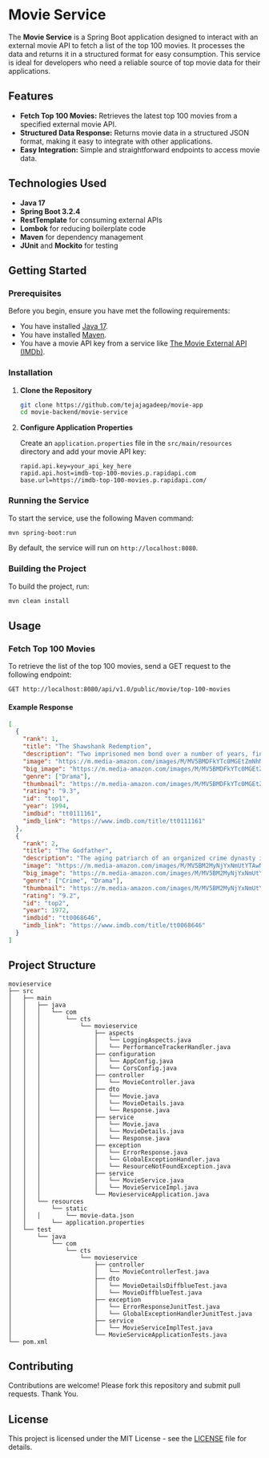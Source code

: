 # Movie Service

The **Movie Service** is a Spring Boot application designed to interact with an external movie API to fetch a list of the top 100 movies. It processes the data and returns it in a structured format for easy consumption. This service is ideal for developers who need a reliable source of top movie data for their applications.

## Features

- **Fetch Top 100 Movies:** Retrieves the latest top 100 movies from a specified external movie API.
- **Structured Data Response:** Returns movie data in a structured JSON format, making it easy to integrate with other applications.
- **Easy Integration:** Simple and straightforward endpoints to access movie data.

## Technologies Used

- **Java 17**
- **Spring Boot 3.2.4**
- **RestTemplate** for consuming external APIs
- **Lombok** for reducing boilerplate code
- **Maven** for dependency management
- **JUnit** and **Mockito** for testing

## Getting Started

### Prerequisites

Before you begin, ensure you have met the following requirements:

- You have installed [Java 17](https://www.oracle.com/in/java/technologies/downloads/#java17).
- You have installed [Maven](https://maven.apache.org/download.cgi).
- You have a movie API key from a service like [The Movie External API (IMDb)](https://rapidapi.com/rapihub-rapihub-default/api/imdb-top-100-movies).

### Installation

1. **Clone the Repository**

   ```bash
   git clone https://github.com/tejajagadeep/movie-app
   cd movie-backend/movie-service
   ```

2. **Configure Application Properties**

   Create an `application.properties` file in the `src/main/resources` directory and add your movie API key:

   ```properties
   rapid.api.key=your_api_key_here
   rapid.api.host=imdb-top-100-movies.p.rapidapi.com
   base.url=https://imdb-top-100-movies.p.rapidapi.com/
   ```

### Running the Service

To start the service, use the following Maven command:

```bash
mvn spring-boot:run
```

By default, the service will run on `http://localhost:8080`.

### Building the Project

To build the project, run:

```bash
mvn clean install
```

## Usage

### Fetch Top 100 Movies

To retrieve the list of the top 100 movies, send a GET request to the following endpoint:

```http
GET http://localhost:8080/api/v1.0/public/movie/top-100-movies
```

#### Example Response

```json
[
  {
    "rank": 1,
    "title": "The Shawshank Redemption",
    "description": "Two imprisoned men bond over a number of years, finding solace and eventual redemption through acts of common decency.",
    "image": "https://m.media-amazon.com/images/M/MV5BMDFkYTc0MGEtZmNhMC00ZDIzLWFmNTEtODM1ZmRlYWMwMWFmXkEyXkFqcGdeQXVyMTMxODk2OTU@._V1_QL75_UX380_CR0,1,380,562_.jpg",
    "big_image": "https://m.media-amazon.com/images/M/MV5BMDFkYTc0MGEtZmNhMC00ZDIzLWFmNTEtODM1ZmRlYWMwMWFmXkEyXkFqcGdeQXVyMTMxODk2OTU@",
    "genre": ["Drama"],
    "thumbnail": "https://m.media-amazon.com/images/M/MV5BMDFkYTc0MGEtZmNhMC00ZDIzLWFmNTEtODM1ZmRlYWMwMWFmXkEyXkFqcGdeQXVyMTMxODk2OTU@._V1_UY67_CR0,0,45,67_AL_.jpg",
    "rating": "9.3",
    "id": "top1",
    "year": 1994,
    "imdbid": "tt0111161",
    "imdb_link": "https://www.imdb.com/title/tt0111161"
  },
  {
    "rank": 2,
    "title": "The Godfather",
    "description": "The aging patriarch of an organized crime dynasty in postwar New York City transfers control of his clandestine empire to his reluctant youngest son.",
    "image": "https://m.media-amazon.com/images/M/MV5BM2MyNjYxNmUtYTAwNi00MTYxLWJmNWYtYzZlODY3ZTk3OTFlXkEyXkFqcGdeQXVyNzkwMjQ5NzM@._V1_QL75_UY562_CR8,0,380,562_.jpg",
    "big_image": "https://m.media-amazon.com/images/M/MV5BM2MyNjYxNmUtYTAwNi00MTYxLWJmNWYtYzZlODY3ZTk3OTFlXkEyXkFqcGdeQXVyNzkwMjQ5NzM@._V1_QL75_UY562_CR8,0,380,562_.jpg",
    "genre": ["Crime", "Drama"],
    "thumbnail": "https://m.media-amazon.com/images/M/MV5BM2MyNjYxNmUtYTAwNi00MTYxLWJmNWYtYzZlODY3ZTk3OTFlXkEyXkFqcGdeQXVyNzkwMjQ5NzM@._V1_UY67_CR1,0,45,67_AL_.jpg",
    "rating": "9.2",
    "id": "top2",
    "year": 1972,
    "imdbid": "tt0068646",
    "imdb_link": "https://www.imdb.com/title/tt0068646"
  }
]
```

## Project Structure

```
movieservice
├── src
│   ├── main
│   │   ├── java
│   │   │   └── com
│   │   │       └── cts
│   │   │           └── movieservice
│   │   │               ├── aspects
│   │   │               │   └── LoggingAspects.java
│   │   │               │   └── PerformanceTrackerHandler.java
│   │   │               ├── configuration
│   │   │               │   └── AppConfig.java
│   │   │               │   └── CorsConfig.java
│   │   │               ├── controller
│   │   │               │   └── MovieController.java
│   │   │               ├── dto
│   │   │               │   └── Movie.java
│   │   │               │   └── MovieDetails.java
│   │   │               │   └── Response.java
│   │   │               ├── service
│   │   │               │   └── Movie.java
│   │   │               │   └── MovieDetails.java
│   │   │               │   └── Response.java
│   │   │               ├── exception
│   │   │               │   └── ErrorResponse.java
│   │   │               │   └── GlobalExceptionHandler.java
│   │   │               │   └── ResourceNotFoundException.java
│   │   │               ├── service
│   │   │               │   └── MovieService.java
│   │   │               │   └── MovieServiceImpl.java
│   │   │               └── MovieserviceApplication.java
│   │   └── resources
│   │       └── static
│   │   │       └── movie-data.json
│   │       └── application.properties
│   └── test
│       └── java
│           └── com
│               └── cts
│                   └── movieservice
│                       ├── controller
│                       │   └── MovieControllerTest.java
│                       ├── dto
│                       │   └── MovieDetailsDiffblueTest.java
│                       │   └── MovieDiffblueTest.java
│                       ├── exception
│                       │   └── ErrorResponseJunitTest.java
│                       │   └── GlobalExceptionHandlerJunitTest.java
│                       ├── service
│                       │   └── MovieServiceImplTest.java
│                       └── MovieServiceApplicationTests.java
└── pom.xml
```

## Contributing

Contributions are welcome! Please fork this repository and submit pull requests. Thank You.

## License

This project is licensed under the MIT License - see the [LICENSE](../../LICENSE.md) file for details.
